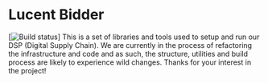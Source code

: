 # Lucent Bidder

[![Build status](https://telefrek.visualstudio.com/8a1046cb-0394-4a2c-8944-5c87fd112bed/_apis/build/status/1)]
This is a set of libraries and tools used to setup and run our DSP (Digital Supply Chain).  We are currently in the process of refactoring the infrastructure and code and as such, the structure, utilities and build process are likely to experience wild changes.  Thanks for your interest in the project!
